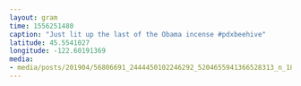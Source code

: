```yaml
---
layout: gram
time: 1556251480
caption: "Just lit up the last of the Obama incense #pdxbeehive"
latitude: 45.5541027
longitude: -122.60191369
media:
- media/posts/201904/56806691_2444450102246292_5204655941366528313_n_18059449960037831.jpg
---
```

